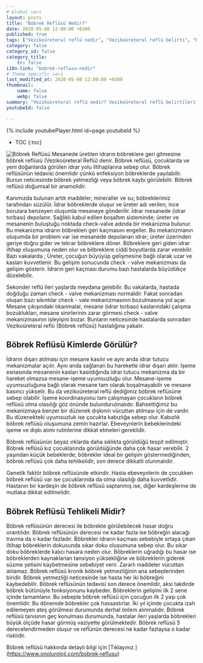 ```yaml
---
# Global vars
layout: posts
title: "Böbrek Reflüsü Nedir?"
date: 2020-05-08 12:00:00 +0300
published: true
tags: ["Vezikoüreteral reflü nedir", "Vezikoüreteral reflü belirti", "böbrek Reflüsü neden tehlikeli", "Vezikoüreteral reflü teşhis", "Vezikoüreteral reflü tedavi", "Vezikoüreteral reflü ameliyat", "böbrek Reflüsü ameliyatı" , "Vezikoüreteral reflü ", "böbrek reflüsü nedir","böbrek reflüsü belirti","böbrek reflüsü teşhis","böbrek reflüsü derece", "böbrek reflüsü tedavi", "böbrek reflüsü çözüm", "böbrek reflüsü ilaç", "böbrek reflüsü açık ameliyat", "böbrek reflüsü kapalı ameliyat"]
category: false
category_id: false
category_title:
    tr: false
i18n-link: "bobrek-reflusu-nedir"
# Theme specific vars
last_modified_at: 2020-05-08 12:00:00 +0300
thumbnail:
    name: false
    webp: false
summary: "Vezikoüreteral reflü nedir? Vezikoüreteral reflü belirtileri? Vezikoüreteral reflü hangi çocuklarda daha fazla görünür? Reflü neden tehlikelidir? Vezikoüreteral reflü teşhisi? Vezikoüreteral reflü dereceleri? Vezikoüreteral reflü Tedavisi? Reflü ameliyatı? Vezikoüreteral reflü ameliyatında açık ve kapalı cerrahi"
youtubeId: false

---
```

{% include youtubePlayer.html id=page.youtubeId %}

* TOC
{:toc}

![Böbrek Reflüsü](/assets/img/bobrek.jpeg)
Mesanede üretilen idrarın böbreklere geri gitmesine böbrek reflüsü (Vezikoüreteral Reflü) denir. Böbrek reflüsü, çocuklarda ve yeni doğanlarda görülen idrar yolu iltihaplarına sebep olur. Böbrek reflüsünün tedavisi önemlidir çünkü enfeksiyon böbreklerde yayılabilir. Bunun neticesinde böbrek yetmezliği veya böbrek kaybı görülebilir. Böbrek reflüsü doğumsal bir anamolidir.

Kanımızda bulunan artık maddeler, mineraller ve su; böbreklerimiz tarafından süzülür. İdrar böbreklerde oluşur ve üreter adı verilen; ince borulara benzeyen oluşumla mesaneye gönderilir. İdrar mesanede (idrar torbası) depolanır. Sağlıklı kabul edilen boşaltım sisteminde; üreter ve mesanenin buluştuğu noktada check-valve adında bir mekanizma bulunur. Bu mekanizma idrarın böbrekleri geri kaçmasını engeller. Bu mekanizmanın oluşumda bir problem var ise mesanede depolanan idrar; üreter üzerinden geriye doğru gider ve tekrar böbreklere döner. Böbreklere geri giden idrar iltihap oluşumuna neden olur ve böbreklere ciddi boyutlarda zarar verebilir. Bazı vakalarda ; Üreter, çocuğun büyüyüp gelişmesine bağlı olarak uzar ve kasları kuvvetlenir. Bu gelişim sonucunda check - valve mekanizması da gelişim gösterir. İdrarın geri kaçması durumu bazı hastalarda büyüdükçe düzelebilir.

Sekonder reflü ileri yaşlarda meydana gelebilir. Bu vakalarda, hastada doğduğu zaman check - valve mekanizması normaldir. Fakat sonradan oluşan bazı sıkıntılar check - vale mekanizmasının bozulmasına yol açar. Mesane çıkışındaki tıkanmalar, mesane (idrar torbası) kaslarındaki çalışma bozuklukları, mesane sinirlerinin zarar görmesi check - valve mekanizmasının işleyişini bozar. Bunların neticesinde hastalarda sonradan Vezikoüreteral reflü (Böbrek reflüsü) hastalığına yakalır.

## Böbrek Reflüsü Kimlerde Görülür?

İdrarın dışarı atılması için mesane kasılır ve aynı anda idrar tutucu mekanizmalar açılır. Aynı anda sağlanan bu hareketle idrar dışarı atılır. İşeme esnasında mesanenin kasları kasıldığında idrar tutucu mekanizma da bir hareket olmazsa mesane-işeme uyumsuzluğu olur. Mesane-işeme uyumsuzluğuna bağlı olarak mesane tam olarak boşalmayabilir ve mesane basıncı yükselir. Bu da vezikoüreteral reflü dediğimiz böbrek reflüsüne sebep olabilir. İşeme koordinasyonu tam çalışmayan çocukların böbrek reflüsü olma olasılığı göz önünde bulundurulmalıdır. Bahsettiğimiz bu mekanizmaya benzer bir düzenek dışkının vücuttan atılması için de vardır. Bu düzenekteki uyumsuzluk ise çocukta kabızlığa sebep olur. Kabızlık böbrek reflüsü oluşumuna zemin hazırlar. Ebeveynlerin bebeklerindeki işeme ve dışkı atımı rutinlerine dikkat etmeleri gereklidir.

Böbrek reflüsünün beyaz ırklarda daha sıklıkta görüldüğü tespit edilmiştir. Böbrek reflüsü kız çocuklarında görüldüğünde daha çok hasar verebilir.
2 yaşından küçük bebeklerde; böbrekler ideal bir gelişim göstermediğinden, böbrek reflüsü çok daha tehlikelidir, son derece dikkatli olunmalıdır.

Genetik faktör böbrek reflüsünde etkindir. Hasta ebeveynlerin de çocukken böbrek reflüsü var ise çocuklarında da olma olasılığı daha kuvvetlidir. Hastanın bir kardeşin de böbrek reflüsü saptanmış ise, diğer kardeşlerine de mutlaka dikkat edilmelidir.

## Böbrek Reflüsü Tehlikeli Midir?

Böbrek reflüsünün derecesi ile böbrekte görülebilecek hasar doğru orantılıdır. Böbrek reflüsünün derecesi ne kadar fazla ise böbreğin alacağı travma da o kadar fazladır. Böbrekler idrarın kaçması sebebiyle ortaya çıkan iltihap böbreklerin dokusunda sıkar doku oluşumuna sebep olur. Bu sıkar doku böbreklerde kalıcı hasara neden olur. Böbreklerin uğradığı bu hasar ise böbreklerden kaynaklanan tansiyon yüksekliğine ve böbreklerin giderek süzme yetisini kaybetmesine sebebiyet verir. Zararlı maddeler vücuttan atılamaz. Böbrek reflüsü kronik böbrek yetmezliğinin ana sebeplerinden biridir. Böbrek yetmezliği neticesinde ise hasta her iki böbreğini kaybedebilir. Böbrek reflüsünün tedavisi son derece önemlidir, aksi takdirde böbrek bütünüyle fonksiyonunu kaybeder.  Böbreklerin gelişimi ilk 2 sene içinde tamamlanır. Bu sebeple böbrek reflüsü için çocuğun ilk 2 yaşı çok önemlidir. Bu dönemde böbrekler çok hassastırlar. İki yıl içinde çocukta izah edilemeyen ateş görülmesi durumunda derhal önlem alınmalıdır. Böbrek reflüsü tanısının geç konulması durumunda, hastalar ileri yaşlarda böbrekleri büyük ölçüde hasar görmüş vaziyette görülmektedir. Böbrek reflüsü 5 derecelendirmeden oluşur ve reflünün derecesi ne kadar fazlaysa o kadar risklidir.


Böbrek reflüsü hakkında detaylı bilgi için [Tıklayınız.] (https://www.onoluroloji.com/bobrek-reflusu)
